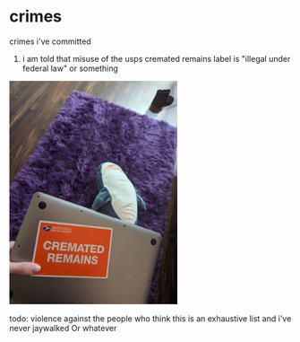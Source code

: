 # crimes

crimes i've committed

1. i am told that misuse of the usps cremated remains label is "illegal under federal law" or something  
<img src="https://raw.githubusercontent.com/cosmicoptima/crimes/main/Be%20A%20Star.jpg" width="300"/>

todo: violence against the people who think this is an exhaustive list and i've never jaywalked Or whatever
